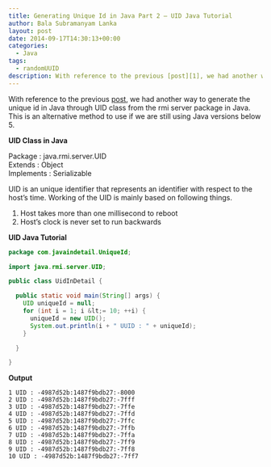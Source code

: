 ```yaml
---
title: Generating Unique Id in Java Part 2 – UID Java Tutorial
author: Bala Subramanyam Lanka
layout: post
date: 2014-09-17T14:30:13+00:00
categories:
  - Java
tags:
  - randomUUID
description: With reference to the previous [post][1], we had another way to generate the unique id in Java through UID class from the rmi server package in Java. This is an alternative method to use if we are still using Java versions below 5.
---
```

With reference to the previous [post][1], we had another way to generate the unique id in Java through UID class from the rmi server package in Java. This is an alternative method to use if we are still using Java versions below 5.

**UID Class in Java**

Package : java.rmi.server.UID  
Extends : Object  
Implements : Serializable

UID is an unique identifier that represents an identifier with respect to the host&#8217;s time. Working of the UID is mainly based on following things.

  1. Host takes more than one millisecond to reboot
  2. Host&#8217;s clock is never set to run backwards

**UID Java Tutorial**

```java
package com.javaindetail.UniqueId;

import java.rmi.server.UID;

public class UidInDetail {

  public static void main(String[] args) {
    UID uniqueId = null;
    for (int i = 1; i &lt;= 10; ++i) {
      uniqueId = new UID();
      System.out.println(i + " UUID : " + uniqueId);
    }

  }

}
```

**Output**

```
1 UID : -4987d52b:1487f9bdb27:-8000
2 UID : -4987d52b:1487f9bdb27:-7fff
3 UID : -4987d52b:1487f9bdb27:-7ffe
4 UID : -4987d52b:1487f9bdb27:-7ffd
5 UID : -4987d52b:1487f9bdb27:-7ffc
6 UID : -4987d52b:1487f9bdb27:-7ffb
7 UID : -4987d52b:1487f9bdb27:-7ffa
8 UID : -4987d52b:1487f9bdb27:-7ff9
9 UID : -4987d52b:1487f9bdb27:-7ff8
10 UID : -4987d52b:1487f9bdb27:-7ff7
```

 [1]: /generating-unique-id-in-java-part-1-uuid-java-tutorial/